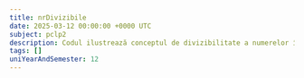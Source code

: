 ```yaml
---
title: nrDivizibile
date: 2025-03-12 00:00:00 +0000 UTC
subject: pclp2
description: Codul ilustrează conceptul de divizibilitate a numerelor întregi. Folosind operatorul modulo (%), verifică dacă un număr este multiplu al altuia, aplicând logică condițională pentru a afișa rezultatul împărțirii exacte.
tags: []
uniYearAndSemester: 12
---
```



